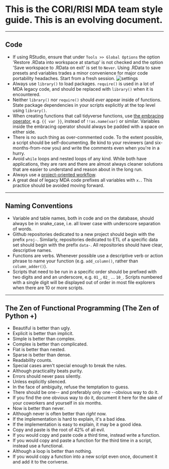 # This is the CORI/RISI MDA team style guide. This is an evolving document.

---------------------------------------------

## Code

- If using RStudio, ensure that under `Tools >> Global Options` the option 'Restore .RData into workspace at startup' is not checked and the option 'Save workspace to .RData on exit' is set to `Never`. Using .RData to save presets and variables trades a minor convenience for major code portability headaches. Start from a fresh session. ![settings](https://user-images.githubusercontent.com/33400922/134179279-dc74ec4b-5410-482c-a838-c804021da8ec.PNG)
- Always use `library()` to load packages. `require()` is used in a lot of MDA legacy code, and should be replaced with `library()` when it is encountered.
- Neither `library()` nor `require()` should _ever_ appear inside of functions. State package dependencies in your scripts explicitly at the top level using `library()`.
- When creating functions that call tidyverse functions, use [the embracing operator](https://www.tidyverse.org/blog/2019/06/rlang-0-4-0/#a-simpler-interpolation-pattern-with), e.g. `{{ var }}`, instead of `!!as.name(var)` or similar. Variables inside the embracing operator should always be padded with a space on either side.
- There is no such thing as over-commented code. To the extent possible, a script should be self-documenting. Be kind to your reviewers (and six-months-from-now you) and write the comments even when you're in a hurry.
- Avoid `while` loops and nested loops of any kind. While both have applications, they are rare and there are almost always cleaner solutions that are easier to understand and reason about in the long run. 
- Always use a [project-oriented workflow](https://www.tidyverse.org/blog/2017/12/workflow-vs-script/).
- A great deal of legacy MDA code prefixes all variables with `x.`. This practice should be avoided moving forward.

---------------------------------------------

## Naming Conventions

- Variable and table names, both in code and on the database, should always be in snake_case, i.e. all lower case with underscore separation of words.
- Github repositories dedicated to a new project should begin with the prefix `proj-`. Similarly, repositories dedicated to ETL of a specific data set should begin with the prefix `data-`. All repositories should have clear, descriptive names.
- Functions are verbs. Whenever possible use a descriptive verb or action phrase to name your function (e.g. `add_column()`, rather than `column_adder()`).
- Scripts that need to be run in a specific order should be prefixed with two digits and and an underscore, e.g. `01_`, `02_` ... `10_`. Scripts numbered with a single digit will be displayed out of order in most file explorers when there are 10 or more scripts.

---------------------------------------------

## The Zen of Functional Programming (The Zen of Python +)

- Beautiful is better than ugly.
- Explicit is better than implicit.
- Simple is better than complex.
- Complex is better than complicated.
- Flat is better than nested.
- Sparse is better than dense.
- Readability counts.
- Special cases aren't special enough to break the rules.
- Although practicality beats purity.
- Errors should never pass silently.
- Unless explicitly silenced.
- In the face of ambiguity, refuse the temptation to guess.
- There should be one-- and preferably only one --obvious way to do it.
- If you find the one obvious way to do it, document it here for the sake of your coworkers and yourself in six months.
- Now is better than never.
- Although never is often better than *right* now.
- If the implementation is hard to explain, it's a bad idea.
- If the implementation is easy to explain, it may be a good idea.
- Copy and paste is the root of 42% of all evil.
- If you would copy and paste code a third time, instead write a function.
- If you would copy and paste a function for the third time in a script, instead use a functional.
- Although a loop is better than nothing.
- If you would copy a function into a new script even once, document it and add it to the coriverse.